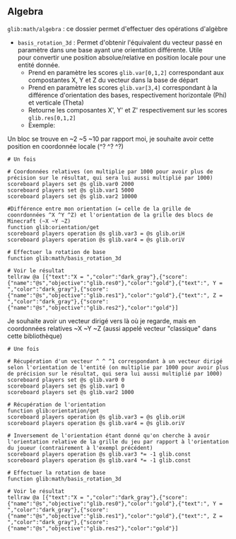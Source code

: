 ## **Algebra**

`glib:math/algebra` : ce dossier permet d'effectuer des opérations d'algèbre

* `basis_rotation_3d` : Permet d'obtenir l'équivalent du vecteur passé en paramètre dans une base ayant une orientation différente. Utile pour convertir une position absolue/relative en position locale pour une entité donnée.
  * Prend en paramètre les scores `glib.var[0,1,2]` correspondant aux compostantes X, Y et Z du vecteur dans la base de départ
  * Prend en paramètre les scores `glib.var[3,4]` correspondant à la différence d'orientation des bases, respectivement horizontale (Phi) et verticale (Theta) 
  * Retourne les composantes X', Y' et Z' respectivement sur les scores `glib.res[0,1,2]`
  * Exemple:

Un bloc se trouve en \~2 \~5 \~10 par rapport moi, je souhaite avoir cette position en coordonnée locale (^? ^? ^?)

```
# Un fois

# Coordonnées relatives (on multiplie par 1000 pour avoir plus de précision sur le résultat, qui sera lui aussi multiplié par 1000)
scoreboard players set @s glib.var0 2000
scoreboard players set @s glib.var1 5000
scoreboard players set @s glib.var2 10000

#Différence entre mon orientation (= celle de la grille de coonrdonnées ^X ^Y ^Z) et l'orientation de la grille des blocs de Minecraft (~X ~Y ~Z)
function glib:orientation/get
scoreboard players operation @s glib.var3 = @s glib.oriH
scoreboard players operation @s glib.var4 = @s glib.oriV

# Effectuer la rotation de base
function glib:math/basis_rotation_3d

# Voir le résultat
tellraw @a [{"text":"X = ","color":"dark_gray"},{"score":{"name":"@s","objective":"glib.res0"},"color":"gold"},{"text":", Y = ","color":"dark_gray"},{"score":{"name":"@s","objective":"glib.res1"},"color":"gold"},{"text":", Z = ","color":"dark_gray"},{"score":{"name":"@s","objective":"glib.res2"},"color":"gold"}]
```

Je souhaite avoir un vecteur dirigé vers là où je regarde, mais en coordonnées relatives \~X \~Y \~Z (aussi appelé vecteur "classique" dans cette bibliothèque)

```
# Une fois

# Récupération d'un vecteur ^ ^ ^1 correspondant à un vecteur dirigé selon l'orientation de l'entité (on multiplie par 1000 pour avoir plus de précision sur le résultat, qui sera lui aussi multiplié par 1000)
scoreboard players set @s glib.var0 0
scoreboard players set @s glib.var1 0
scoreboard players set @s glib.var2 1000

# Récupération de l'orientation
function glib:orientation/get
scoreboard players operation @s glib.var3 = @s glib.oriH
scoreboard players operation @s glib.var4 = @s glib.oriV

# Inversement de l'orientation étant donné qu'on cherche à avoir l'orientation relative de la grille du jeu par rapport à l'orientation du joueur (contrairement à l'exempl précédent)
scoreboard players operation @s glib.var3 *= -1 glib.const
scoreboard players operation @s glib.var4 *= -1 glib.const

# Effectuer la rotation de base
function glib:math/basis_rotation_3d

# Voir le résultat
tellraw @a [{"text":"X = ","color":"dark_gray"},{"score":{"name":"@s","objective":"glib.res0"},"color":"gold"},{"text":", Y = ","color":"dark_gray"},{"score":{"name":"@s","objective":"glib.res1"},"color":"gold"},{"text":", Z = ","color":"dark_gray"},{"score":{"name":"@s","objective":"glib.res2"},"color":"gold"}]
```